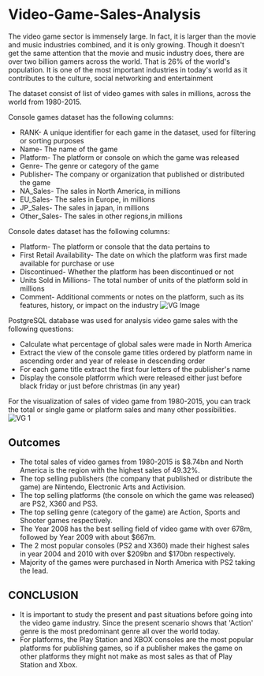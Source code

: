 # Video-Game-Sales-Analysis

The video game sector is immensely large. In fact, it is larger than the movie and music industries combined, and it is only growing. Though it doesn't get the same attention that the movie and music industry does, there are over two billion gamers across the world. That is 26% of the world's population.
It is one of the most important industries in today's world as it contributes to the culture, social networking and entertainment

The dataset consist of list of video games with sales in millions, across the world from 1980-2015.

Console games dataset has the following columns:
* RANK- A unique identifier for each game in the dataset, used for filtering or sorting purposes
* Name- The name of the game
* Platform- The platform or console on which the game was released
* Genre- The genre or category of the game
* Publisher- The company or organization that published or distributed the game
* NA_Sales- The sales in North America, in millions
* EU_Sales- The sales in Europe, in millions
* JP_Sales- The sales in japan, in millions
* Other_Sales- The sales in other regions,in millions

Console dates dataset has the following columns:
* Platform- The platform or console that the data pertains to
* First Retail Availability- The date on which the platform was first made available for purchase or use
* Discontinued- Whether the platform has been discontinued or not
* Units Sold in Millions- The total number of units of the platform sold in millions
* Comment- Additional comments or notes on the platform, such as its features, history, or impact on the industry
![VG Image](https://user-images.githubusercontent.com/100838547/224484726-81e58d66-f0eb-49a4-a8af-2c16f6d4932c.png)



PostgreSQL database was used for analysis video game sales with the following questions:
* Calculate what percentage of global sales were made in North America
* Extract the view of the console game titles ordered by platform name in ascending order and year of release in descending order
* For each game title extract the first four letters of the publisher's name 
* Display the console platforrm which were released either just before black friday or just before christmas (in any year)

 
For the visualization of sales of video game from 1980-2015, you can track the total or single game or platform sales and many other possibilities.
![VG 1](https://user-images.githubusercontent.com/100838547/221829619-0b1eec77-d77f-4cbc-968f-71b2a4f289b9.png)


## Outcomes
* The total sales of video games from 1980-2015 is $8.74bn and North America is the region with the highest sales of 49.32%.
* The top selling publishers (the company that published or distribute the game) are Nintendo, Electronic Arts and Activision.
* The top selling platforms (the console on which the game was released) are PS2, X360 and PS3.
* The top selling genre (category of the game) are Action, Sports and Shooter games respectively.
* The Year 2008 has the best selling field  of video game with over 678m, followed by Year 2009 with about $667m.
* The 2 most popular consoles (PS2 and X360) made their highest sales in year 2004 and 2010 with over $209bn and $170bn respectively.
* Majority of the games were purchased in North America with PS2 taking the lead.

## CONCLUSION

* It is important to study the present and past situations before going into the video game industry. Since the present scenario shows that 'Action' genre is the most predominant genre all over the world today.
* For platforms, the Play Station and XBOX consoles are the most popular platforms for publishing games, so if a publisher makes the game on other platforms they might not make as most sales as that of Play Station and Xbox.

